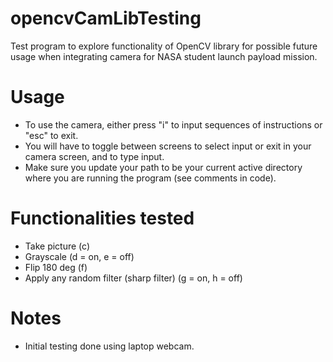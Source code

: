 # opencvCamLibTesting
Test program to explore functionality of OpenCV library for possible future usage when integrating camera for NASA student launch payload mission. 

# Usage
- To use the camera, either press "i" to input sequences of instructions or "esc" to exit. 
- You will have to toggle between screens to select input or exit in your camera screen, and to type input.
- Make sure you update your path to be your current active directory where you are running the program (see comments in code).

# Functionalities tested
- Take picture (c)
- Grayscale (d = on, e = off)
- Flip 180 deg (f)
- Apply any random filter (sharp filter) (g = on, h = off)

# Notes
- Initial testing done using laptop webcam.


